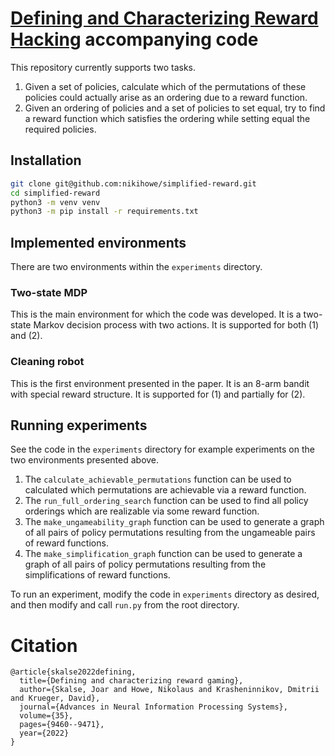 # [Defining and Characterizing Reward Hacking](https://arxiv.org/abs/2209.13085) accompanying code

This repository currently supports two tasks.

1) Given a set of policies, calculate which of the permutations of these policies could actually arise as an ordering due to a reward function.
2) Given an ordering of policies and a set of policies to set equal, try to find a reward function which satisfies the ordering while setting equal the required policies.

## Installation

```bash
git clone git@github.com:nikihowe/simplified-reward.git
cd simplified-reward
python3 -m venv venv
python3 -m pip install -r requirements.txt
```

## Implemented environments

There are two environments within the `experiments` directory.

### Two-state MDP
This is the main environment for which the code was developed. It is a two-state Markov decision process with two actions. It is supported for both (1) and (2).

### Cleaning robot
This is the first environment presented in the paper. It is an 8-arm bandit with special reward structure. It is supported for (1) and partially for (2).

## Running experiments

See the code in the `experiments` directory for example experiments on the two environments presented above.

1) The `calculate_achievable_permutations` function can be used to calculated which permutations are achievable via a reward function. 
2) The `run_full_ordering_search` function can be used to find all policy orderings which are realizable via some reward function.
3) The `make_ungameability_graph` function can be used to generate a graph of all pairs of policy permutations resulting from the ungameable pairs of reward functions.
3) The `make_simplification_graph` function can be used to generate a graph of all pairs of policy permutations resulting from the simplifications of reward functions.

To run an experiment, modify the code in `experiments` directory as desired, and then modify and call `run.py` from the root directory.

# Citation

```
@article{skalse2022defining,
  title={Defining and characterizing reward gaming},
  author={Skalse, Joar and Howe, Nikolaus and Krasheninnikov, Dmitrii and Krueger, David},
  journal={Advances in Neural Information Processing Systems},
  volume={35},
  pages={9460--9471},
  year={2022}
}
```
